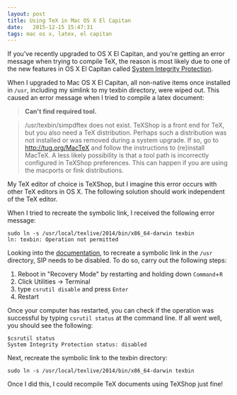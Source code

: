 ```yaml
---
layout: post
title: Using TeX in Mac OS X El Capitan
date:   2015-12-15 15:47:31
tags: mac os x, latex, el capitan
---
```


If you've recently upgraded to OS X El Capitan, and you're getting an error
message when trying to compile TeX, the reason is most likely due to one of
the new features in OS X El Capitan called [System Integrity Protection][SIP].

When I upgraded to Mac OS X El Capitan, all non-native items once installed in
`/usr`, including my simlink to my texbin
directory, were wiped out. This caused an error message when I tried to compile
a latex document:

>**Can't find required tool.**

>/usr/texbin/simpdftex does not exist. TeXShop is  a front end for TeX, but you also need a TeX distribution. Perhaps such a distribution was not installed or was removed during a system upgrade. If so, go to http://tug.org/MacTeX and follow the instructions to (re)install MacTeX. A less likely possibility is that a tool path is incorrectly configured in TeXShop preferences. This can happen if you are using the macports or fink distributions.

My TeX editor of choice is TeXShop, but I imagine this error occurs with other
TeX editors in OS X. The following solution should work independent of the
TeX editor.

When I tried to recreate the symbolic link, I received the following error message:

    sudo ln -s /usr/local/texlive/2014/bin/x86_64-darwin texbin
    ln: texbin: Operation not permitted

Looking into the [documentation][SIP], to recreate a symbolic link in the
`/usr` directory, SIP needs to be disabled. To do so, carry out the following
steps:

1. Reboot in "Recovery Mode" by restarting and holding down `Command`+`R`
2. Click Utilities -> Terminal
3. type `csrutil disable` and press `Enter`
4. Restart

Once your computer has restarted,  you can check if the operation was
successful by typing `csrutil status` at the command line. If all went
well, you should see the following:

    $csrutil status
    System Integrity Protection status: disabled

Next, recreate the symbolic link to the texbin directory:

```
sudo ln -s /usr/local/texlive/2014/bin/x86_64-darwin texbin
```

Once I did this, I could recompile TeX documents using TeXShop just fine!




[SIP]: https://developer.apple.com/library/mac/documentation/Security/Conceptual/System_Integrity_Protection_Guide/ConfiguringSystemIntegrityProtection/ConfiguringSystemIntegrityProtection/html
